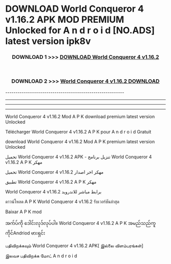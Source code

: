 # DOWNLOAD World Conqueror 4 v1.16.2 APK MOD PREMIUM Unlocked for A n d r o i d [NO.ADS] latest version ipk8v 



<div align="center">

<h3>DOWNLOAD 1 >>> <a href="https://getmod2.web.app/?judul=World Conqueror 4 v1.16.2">DOWNLOAD World Conqueror 4 v1.16.2</a></h3><br>

<h3>DOWNLOAD 2 >>> <a href="https://getmod2.web.app/?judul=World Conqueror 4 v1.16.2">World Conqueror 4 v1.16.2 DOWNLOAD </a></h3>

</div>
----------------------------------------------------------

----------------------------------------------------------

----------------------------------------------------------

----------------------------------------------------------

World Conqueror 4 v1.16.2 Mod A P K download premium latest version Unlocked

Télécharger World Conqueror 4 v1.16.2 A P K pour A n d r o i d Gratuit

download World Conqueror 4 v1.16.2 Mod A P K premium latest version Unlocked

تحميل World Conqueror 4 v1.16.2 APK - تنزيل برنامج World Conqueror 4 v1.16.2 A P K مهكر

تحميل World Conqueror 4 v1.16.2 مهكر اخر اصدار

تطبيق World Conqueror 4 v1.16.2 A P K مهكر

World Conqueror 4 v1.16.2 برابط مباشر للاندرويد

ดาวน์โหลด A P K World Conqueror 4 v1.16.2 รับเวอร์ชันล่าสุด

Baixar A P K mod

အက်ပ်ကို ဒေါင်းလုဒ်လုပ်ပါ။ World Conqueror 4 v1.16.2 A P K အမည်သည်ကူကိုင်Andriod ဗားရှင်း

பதிவிறக்கவும் World Conqueror 4 v1.16.2 APK[ இல்லை விளம்பரங்கள்] 
 
இலவச பதிவிறக்க மோட் A n d r o i d



